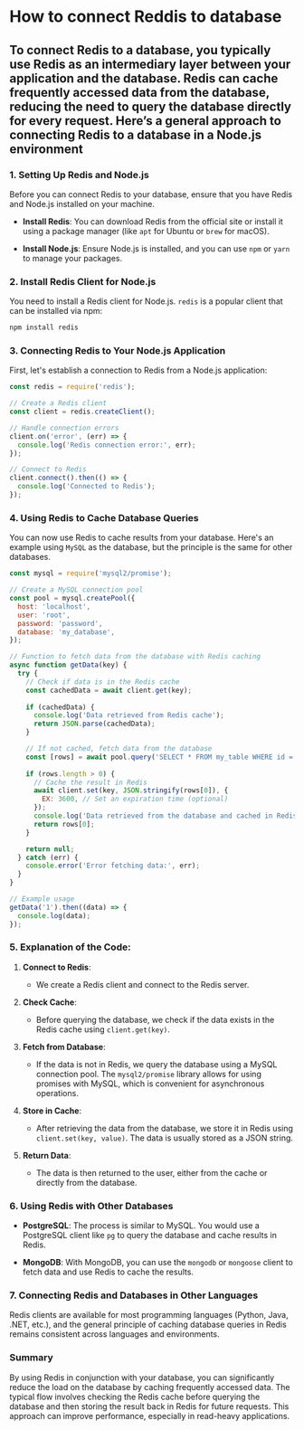 # How to connect Reddis to database

## To connect Redis to a database, you typically use Redis as an intermediary layer between your application and the database. Redis can cache frequently accessed data from the database, reducing the need to query the database directly for every request. Here’s a general approach to connecting Redis to a database in a Node.js environment

### 1. **Setting Up Redis and Node.js**

Before you can connect Redis to your database, ensure that you have Redis and Node.js installed on your machine.

- **Install Redis**: You can download Redis from the official site or install it using a package manager (like `apt` for Ubuntu or `brew` for macOS).

- **Install Node.js**: Ensure Node.js is installed, and you can use `npm` or `yarn` to manage your packages.

### 2. **Install Redis Client for Node.js**

You need to install a Redis client for Node.js. `redis` is a popular client that can be installed via npm:

```bash
npm install redis
```

### 3. **Connecting Redis to Your Node.js Application**

First, let's establish a connection to Redis from a Node.js application:

```javascript
const redis = require('redis');

// Create a Redis client
const client = redis.createClient();

// Handle connection errors
client.on('error', (err) => {
  console.log('Redis connection error:', err);
});

// Connect to Redis
client.connect().then(() => {
  console.log('Connected to Redis');
});
```

### 4. **Using Redis to Cache Database Queries**

You can now use Redis to cache results from your database. Here's an example using `MySQL` as the database, but the principle is the same for other databases.

```javascript
const mysql = require('mysql2/promise');

// Create a MySQL connection pool
const pool = mysql.createPool({
  host: 'localhost',
  user: 'root',
  password: 'password',
  database: 'my_database',
});

// Function to fetch data from the database with Redis caching
async function getData(key) {
  try {
    // Check if data is in the Redis cache
    const cachedData = await client.get(key);
    
    if (cachedData) {
      console.log('Data retrieved from Redis cache');
      return JSON.parse(cachedData);
    }

    // If not cached, fetch data from the database
    const [rows] = await pool.query('SELECT * FROM my_table WHERE id = ?', [key]);
    
    if (rows.length > 0) {
      // Cache the result in Redis
      await client.set(key, JSON.stringify(rows[0]), {
        EX: 3600, // Set an expiration time (optional)
      });
      console.log('Data retrieved from the database and cached in Redis');
      return rows[0];
    }

    return null;
  } catch (err) {
    console.error('Error fetching data:', err);
  }
}

// Example usage
getData('1').then((data) => {
  console.log(data);
});
```

### 5. **Explanation of the Code:**

1. **Connect to Redis**:
   - We create a Redis client and connect to the Redis server.

2. **Check Cache**:
   - Before querying the database, we check if the data exists in the Redis cache using `client.get(key)`.

3. **Fetch from Database**:
   - If the data is not in Redis, we query the database using a MySQL connection pool. The `mysql2/promise` library allows for using promises with MySQL, which is convenient for asynchronous operations.

4. **Store in Cache**:
   - After retrieving the data from the database, we store it in Redis using `client.set(key, value)`. The data is usually stored as a JSON string.

5. **Return Data**:
   - The data is then returned to the user, either from the cache or directly from the database.

### 6. **Using Redis with Other Databases**

- **PostgreSQL**: The process is similar to MySQL. You would use a PostgreSQL client like `pg` to query the database and cache results in Redis.
  
- **MongoDB**: With MongoDB, you can use the `mongodb` or `mongoose` client to fetch data and use Redis to cache the results.

### 7. **Connecting Redis and Databases in Other Languages**

Redis clients are available for most programming languages (Python, Java, .NET, etc.), and the general principle of caching database queries in Redis remains consistent across languages and environments.

### Summary

By using Redis in conjunction with your database, you can significantly reduce the load on the database by caching frequently accessed data. The typical flow involves checking the Redis cache before querying the database and then storing the result back in Redis for future requests. This approach can improve performance, especially in read-heavy applications.
